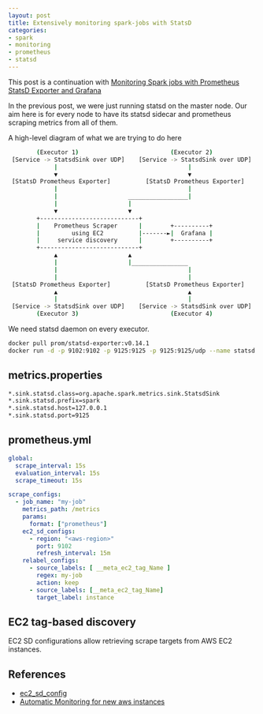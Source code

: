 ```yaml
---
layout: post
title: Extensively monitoring spark-jobs with StatsD
categories:
- spark
- monitoring
- prometheus
- statsd
---
```


This post is a continuation with [Monitoring Spark jobs with Prometheus StatsD Exporter and Grafana](/spark/monitoring/prometheus/statsd/2019/12/11/spark-statsd-prometheus-grafana/)

In the previous post, we were just running statsd on the master node. Our aim here is for every node to have its statsd sidecar and prometheus scraping metrics from all of them.

A high-level diagram of what we are trying to do here

```bash
        (Executor 1)                          (Executor 2)
 [Service -> StatsdSink over UDP]    [Service -> StatsdSink over UDP]
             |                                     |
             ▼                                     ▼
 [StatsD Prometheus Exporter]          [StatsD Prometheus Exporter]
             |                                     |
             |                    _________________|
             |                    |
             ▼                    ▼
        +----------------------------+    
        |    Prometheus Scraper      |        +----------+  
        |         using EC2          |-------►|  Grafana |
        |     service discovery      |        +----------+
        +----------------------------+
             ▲                    ▲
             |                    |________________
             |                                     |
             |                                     |
 [StatsD Prometheus Exporter]          [StatsD Prometheus Exporter]
             ▲                                     ▲
             |                                     |
 [Service -> StatsdSink over UDP]    [Service -> StatsdSink over UDP]
        (Executor 3)                          (Executor 4)
```

We need statsd daemon on every executor.
```bash
docker pull prom/statsd-exporter:v0.14.1
docker run -d -p 9102:9102 -p 9125:9125 -p 9125:9125/udp --name statsd prom/statsd-exporter:v0.14.1
```

## metrics.properties

```bash
*.sink.statsd.class=org.apache.spark.metrics.sink.StatsdSink
*.sink.statsd.prefix=spark
*.sink.statsd.host=127.0.0.1
*.sink.statsd.port=9125
```

## prometheus.yml

```yml
global:
  scrape_interval: 15s
  evaluation_interval: 15s
  scrape_timeout: 15s

scrape_configs:
  - job_name: "my-job"
    metrics_path: /metrics
    params:
      format: ["prometheus"]
    ec2_sd_configs:
      - region: "<aws-region>"
        port: 9102
        refresh_interval: 15m
    relabel_configs:
      - source_labels: [ __meta_ec2_tag_Name ]
        regex: my-job
        action: keep
      - source_labels: [__meta_ec2_tag_Name]
        target_label: instance
```

## EC2 tag-based discovery

EC2 SD configurations allow retrieving scrape targets from AWS EC2 instances.

## References

- [ec2_sd_config](https://prometheus.io/docs/prometheus/latest/configuration/configuration/#ec2_sd_config)
- [Automatic Monitoring for new aws instances](https://medium.com/investing-in-tech/automatic-monitoring-for-all-new-aws-instances-using-prometheus-service-discovery-97d37a5b2ea2)
